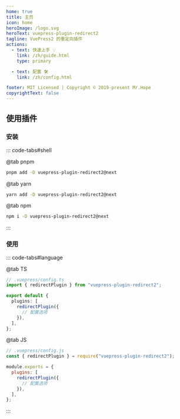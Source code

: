 ```yaml
---
home: true
title: 主页
icon: home
heroImage: /logo.svg
heroText: vuepress-plugin-redirect2
tagline: VuePress2 的重定向插件
actions:
  - text: 快速上手 💡
    link: /zh/guide.html
    type: primary

  - text: 配置 🛠
    link: /zh/config.html

footer: MIT Licensed | Copyright © 2019-present Mr.Hope
copyrightText: false
---
```


## 使用插件

### 安装

::: code-tabs#shell

@tab pnpm

```bash
pnpm add -D vuepress-plugin-redirect2@next
```

@tab yarn

```bash
yarn add -D vuepress-plugin-redirect2@next
```

@tab npm

```bash
npm i -D vuepress-plugin-redirect2@next
```

:::

### 使用

::: code-tabs#language

@tab TS

```ts
// .vuepress/config.ts
import { redirectPlugin } from "vuepress-plugin-redirect2";

export default {
  plugins: [
    redirectPlugin({
      // 配置选项
    }),
  ],
};
```

@tab JS

```js
// .vuepress/config.js
const { redirectPlugin } = require("vuepress-plugin-redirect2");

module.exports = {
  plugins: [
    redirectPlugin({
      // 配置选项
    }),
  ],
};
```

:::
